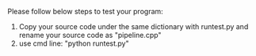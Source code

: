 Please follow below steps to test your program:
1. Copy your source code under the same dictionary with runtest.py and rename your source code as "pipeline.cpp"
2. use cmd line: "python runtest.py"